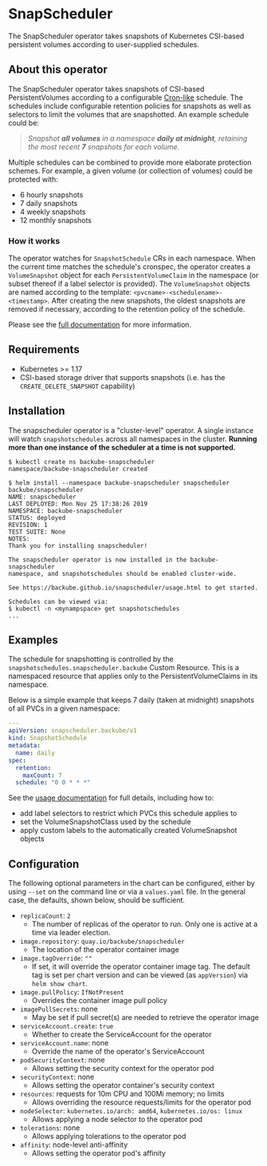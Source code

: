 # SnapScheduler

The SnapScheduler operator takes snapshots of Kubernetes CSI-based persistent
volumes according to user-supplied schedules.

## About this operator

The SnapScheduler operator takes snapshots of CSI-based PersistentVolumes
according to a configurable
[Cron-like](https://en.wikipedia.org/wiki/Cron#Overview) schedule. The schedules
include configurable retention policies for snapshots as well as selectors to
limit the volumes that are snapshotted. An example schedule could be:

> *Snapshot **all volumes** in a namespace **daily at midnight**, retaining the
> most recent **7** snapshots for each volume.*

Multiple schedules can be combined to provide more elaborate protection schemes.
For example, a given volume (or collection of volumes) could be protected with:

- 6 hourly snapshots
- 7 daily snapshots
- 4 weekly snapshots
- 12 monthly snapshots

### How it works

The operator watches for `SnapshotSchedule` CRs in each namespace. When the
current time matches the schedule's cronspec, the operator creates a
`VolumeSnapshot` object for each `PersistentVolumeClaim` in the namespace (or
subset thereof if a label selector is provided). The `VolumeSnapshot` objects
are named according to the template: `<pvcname>-<schedulename>-<timestamp>`.
After creating the new snapshots, the oldest snapshots are removed if necessary,
according to the retention policy of the schedule.

Please see the [full documentation](https://backube.github.io/snapscheduler/)
for more information.

## Requirements

- Kubernetes >= 1.17
- CSI-based storage driver that supports snapshots (i.e. has the
  `CREATE_DELETE_SNAPSHOT` capability)

## Installation

The snapscheduler operator is a "cluster-level" operator. A single instance will
watch `snapshotschedules` across all namespaces in the cluster. **Running more
than one instance of the scheduler at a time is not supported.**

```console
$ kubectl create ns backube-snapscheduler
namespace/backube-snapscheduler created

$ helm install --namespace backube-snapscheduler snapscheduler backube/snapscheduler
NAME: snapscheduler
LAST DEPLOYED: Mon Nov 25 17:38:26 2019
NAMESPACE: backube-snapscheduler
STATUS: deployed
REVISION: 1
TEST SUITE: None
NOTES:
Thank you for installing snapscheduler!

The snapscheduler operator is now installed in the backube-snapscheduler
namespace, and snapshotschedules should be enabled cluster-wide.

See https://backube.github.io/snapscheduler/usage.html to get started.

Schedules can be viewed via:
$ kubectl -n <mynampspace> get snapshotschedules
...
```

## Examples

The schedule for snapshotting is controlled by the
`snapshotschedules.snapscheduler.backube` Custom Resource. This is a namespaced
resource that applies only to the PersistentVolumeClaims in its namespace.

Below is a simple example that keeps 7 daily (taken at midnight) snapshots of
all PVCs in a given namespace:

```yaml
---
apiVersion: snapscheduler.backube/v1
kind: SnapshotSchedule
metadata:
  name: daily
spec:
  retention:
    maxCount: 7
  schedule: "0 0 * * *"
```

See the [usage
documentation](https://backube.github.io/snapscheduler/usage.html) for full
details, including how to:

- add label selectors to restrict which PVCs this schedule applies to
- set the VolumeSnapshotClass used by the schedule
- apply custom labels to the automatically created VolumeSnapshot objects

## Configuration

The following optional parameters in the chart can be configured, either by
using `--set` on the command line or via a `values.yaml` file. In the general
case, the defaults, shown below, should be sufficient.

- `replicaCount`: `2`
  - The number of replicas of the operator to run. Only one is active at a time
    via leader election.
- `image.repository`: `quay.io/backube/snapscheduler`
  - The location of the operator container image
- `image.tagOverride`: `""`
  - If set, it will override the operator container image tag. The default tag
    is set per chart version and can be viewed (as `appVersion`) via `helm show
    chart`.
- `image.pullPolicy`: `IfNotPresent`
  - Overrides the container image pull policy
- `imagePullSecrets`: none
  - May be set if pull secret(s) are needed to retrieve the operator image
- `serviceAccount.create`: `true`
  - Whether to create the ServiceAccount for the operator
- `serviceAccount.name`: none
  - Override the name of the operator's ServiceAccount
- `podSecurityContext`: none
  - Allows setting the security context for the operator pod
- `securityContext`: none
  - Allows setting the operator container's security context
- `resources`: requests for 10m CPU and 100Mi memory; no limits
  - Allows overriding the resource requests/limits for the operator pod
- `nodeSelector`: `kubernetes.io/arch: amd64`, `kubernetes.io/os: linux`
  - Allows applying a node selector to the operator pod
- `tolerations`: none
  - Allows applying tolerations to the operator pod
- `affinity`: node-level anti-affinity
  - Allows setting the operator pod's affinity
